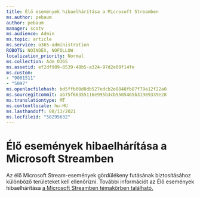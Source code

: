 ```yaml
---
title: Élő események hibaelhárítása a Microsoft Streamben
ms.author: pebaum
author: pebaum
manager: scotv
ms.audience: Admin
ms.topic: article
ms.service: o365-administration
ROBOTS: NOINDEX, NOFOLLOW
localization_priority: Normal
ms.collection: Adm_O365
ms.assetid: ef2df989-8539-48b5-a324-97d2e09f14fe
ms.custom:
- "9001511"
- "5097"
ms.openlocfilehash: bd5ffb00d8db527edcb2e8848fb87f79a12f22a0
ms.sourcegitcommit: ab75f66355116e995b3cb5505465b31989339e28
ms.translationtype: MT
ms.contentlocale: hu-HU
ms.lasthandoff: 08/13/2021
ms.locfileid: "58295632"
---
```

# <a name="troubleshooting-live-events-in-microsoft-stream"></a>Élő események hibaelhárítása a Microsoft Streamben

Az élő Microsoft Stream-események gördülékeny futásának biztosításához különböző területeket kell ellenőrizni. További információt az Élő események hibaelhárítása [a Microsoft Streamben témakörben található.](https://docs.microsoft.com/stream/live-event-troubleshooting)
